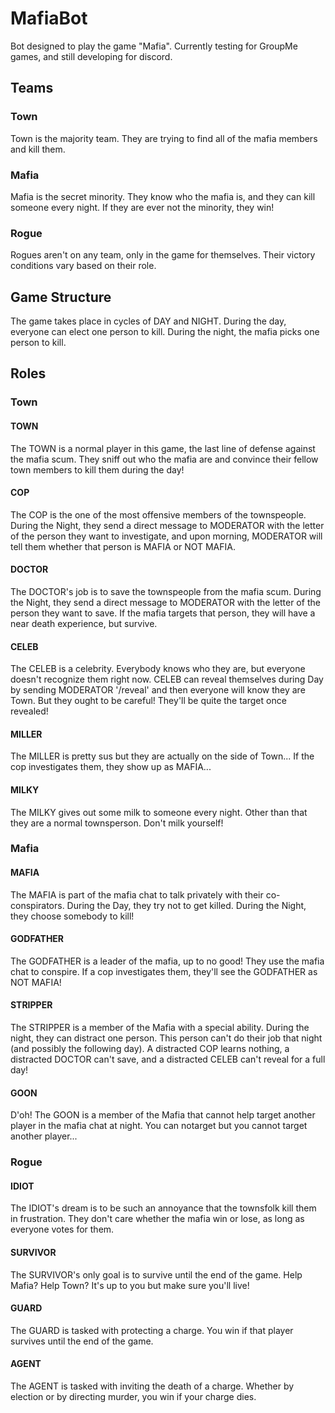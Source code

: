 # MafiaBot
Bot designed to play the game "Mafia".  Currently testing for GroupMe games, and still developing for discord.

## Teams
### Town
Town is the majority team.  They are trying to find all of the mafia members and kill them.
### Mafia 
Mafia is the secret minority.  They know who the mafia is, and they can kill someone every night.  If they are ever not the minority, they win!
### Rogue 
Rogues aren't on any team, only in the game for themselves.  Their victory conditions vary based on their role.

## Game Structure
The game takes place in cycles of DAY and NIGHT.  During the day, everyone can elect one person to kill.  During the night, the mafia picks one person to kill.

## Roles
### Town
#### TOWN
The TOWN is a normal player in this game, the last line of defense against the mafia scum. They sniff out who the mafia are and convince their fellow town members to kill them during the day!
#### COP
The COP is the one of the most offensive members of the townspeople. During the Night, they send a direct message to MODERATOR with the letter of the person they want to investigate, and upon morning, MODERATOR will tell them whether that person is MAFIA or NOT MAFIA.
#### DOCTOR
The DOCTOR's job is to save the townspeople from the mafia scum. During the Night, they send a direct message to MODERATOR with the letter of the person they want to save. If the mafia targets that person, they will have a near death experience, but survive.
#### CELEB
The CELEB is a celebrity. Everybody knows who they are, but everyone doesn't recognize them right now. CELEB can reveal themselves during Day by sending MODERATOR '/reveal' and then everyone will know they are Town. But they ought to be careful! They'll be quite the target once revealed!
#### MILLER
The MILLER is pretty sus but they are actually on the side of Town... If the cop investigates them, they show up as MAFIA...
#### MILKY
The MILKY gives out some milk to someone every night. Other than that they are a normal townsperson. Don't milk yourself!
### Mafia
#### MAFIA
The MAFIA is part of the mafia chat to talk privately with their co-conspirators. During the Day, they try not to get killed. During the Night, they choose somebody to kill!
#### GODFATHER
The GODFATHER is a leader of the mafia, up to no good! They use the mafia chat to conspire. If a cop investigates them, they'll see the GODFATHER as NOT MAFIA!
#### STRIPPER
The STRIPPER is a member of the Mafia with a special ability. During the night, they can distract one person. This person can't do their job that night (and possibly the following day). A distracted COP learns nothing, a distracted DOCTOR can't save, and a distracted CELEB can't reveal for a full day!
#### GOON
D'oh! The GOON is a member of the Mafia that cannot help target another player in the mafia chat at night. You can notarget but you cannot target another player...

### Rogue
#### IDIOT
The IDIOT's dream is to be such an annoyance that the townsfolk kill them in frustration. They don't care whether the mafia win or lose, as long as everyone votes for them.
#### SURVIVOR
The SURVIVOR's only goal is to survive until the end of the game. Help Mafia? Help Town? It's up to you but make sure you'll live!
#### GUARD
The GUARD is tasked with protecting a charge. You win if that player survives until the end of the game.
#### AGENT
The AGENT is tasked with inviting the death of a charge. Whether by election or by directing murder, you win if your charge dies.
